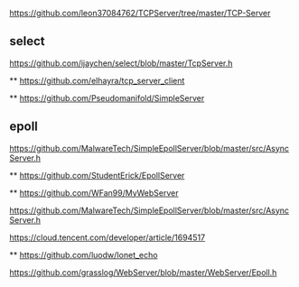 https://github.com/leon37084762/TCPServer/tree/master/TCP-Server




## select

https://github.com/ijaychen/select/blob/master/TcpServer.h

** https://github.com/elhayra/tcp_server_client

** https://github.com/Pseudomanifold/SimpleServer

## epoll

https://github.com/MalwareTech/SimpleEpollServer/blob/master/src/AsyncServer.h

** https://github.com/StudentErick/EpollServer

** https://github.com/WFan99/MyWebServer

https://github.com/MalwareTech/SimpleEpollServer/blob/master/src/AsyncServer.h

https://cloud.tencent.com/developer/article/1694517

** https://github.com/luodw/Ionet_echo

https://github.com/grasslog/WebServer/blob/master/WebServer/Epoll.h

